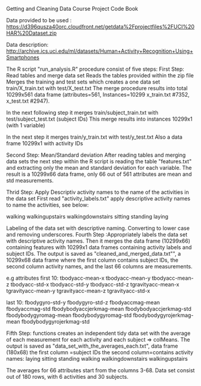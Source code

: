 Getting and Cleaning Data Course Project Code Book

Data provided to be used : https://d396qusza40orc.cloudfront.net/getdata%2Fprojectfiles%2FUCI%20HAR%20Dataset.zip

Data description: http://archive.ics.uci.edu/ml/datasets/Human+Activity+Recognition+Using+Smartphones

The R script "run_analysis.R" procedure consist of five steps:
First Step: Read tables and merge data set
Reads the tables provided within the zip file
Merges the training and test sets which creates a one data set
train/X_train.txt with test/X_test.txt 
The merge procedure results into total 10299x561 data frame 
(attributes=561, Instances=10299 x_train.txt #7352, x_test.txt #2947). 

In the next following step it merges
train/subject_train.txt with test/subject_test.txt (subject IDs)
This merge results into instances 10299x1 (with 1 variable)

In the next step it merges
train/y_train.txt with test/y_test.txt
Also a data frame  10299x1 with activity IDs

Second Step: Mean/Standard deviation
After reading tables and merging data sets the next step within the R script is
reading the table  "features.txt" and extracting only the mean and standard deviation for each variable. 
The result is a 10299x66 data frame, only 66 out of 561 attributes are mean and std measurements. 


Thrid Step:  Apply Descriptiv activity names to the name of the activities in the data set
First read "activity_labels.txt" 
apply descriptive activity names to name the activities, see below:
        
walking
walkingupstairs
walkingdownstairs
sitting
standing
laying

Labeling of the data set with descriptive naming.
Converting to lower case and removing underscores.
Fourth Step :Appropriately labels the data set with descriptive activity names.
Then it merges the data frame (10299x66) containing features with 10299x1 data frames containing activity labels and subject IDs. The output is saved as "cleaned_and_merged_data.txt"", a 10299x68 data frame where the first column contains subject IDs, the second column activity names, and the last 66 columns are measurements. 

e.g attributes first 10:
tbodyacc-mean-x
tbodyacc-mean-y
tbodyacc-mean-z
tbodyacc-std-x
tbodyacc-std-y
tbodyacc-std-z
tgravityacc-mean-x
tgravityacc-mean-y
tgravityacc-mean-z
tgravityacc-std-x

last 10:
fbodygyro-std-y
fbodygyro-std-z
fbodyaccmag-mean
fbodyaccmag-std
fbodybodyaccjerkmag-mean
fbodybodyaccjerkmag-std
fbodybodygyromag-mean
fbodybodygyromag-std
fbodybodygyrojerkmag-mean
fbodybodygyrojerkmag-std


Fifth Step: functions creates an independent tidy data set with the average of each measurement 
for each activity and each subject  => colMeans. 
The output is saved as "data_set_with_the_averages_each.txt", data frame (180x68) 
the first column =subject IDs
the second column=contains activity names:
laying
sitting
standing
walking
walkingdownstairs
walkingupstairs

The averages for 66 attributes start from the columns 3-68. 
Data set consist out of 180 rows, with 6 activities and 30 subjects.







